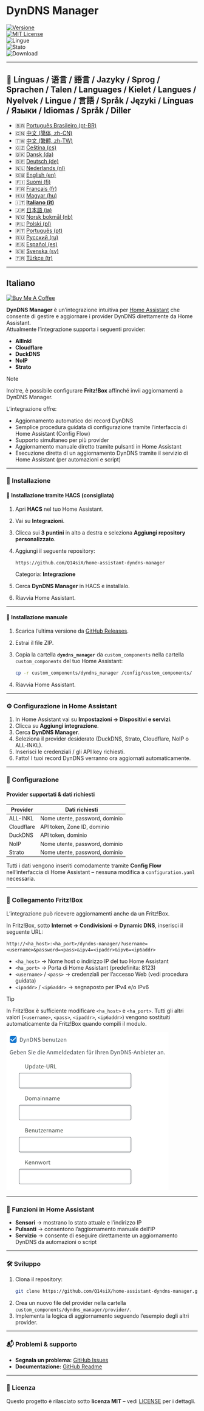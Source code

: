 # DynDNS Manager

[![Versione](https://img.shields.io/github/v/release/Q14siX/home-assistant-dyndns-manager)](https://github.com/Q14siX/home-assistant-dyndns-manager/releases)  
[![MIT License](https://img.shields.io/badge/License-MIT-green.svg)](LICENSE)  
![Lingue](https://img.shields.io/badge/languages-20-blue.svg)  
![Stato](https://img.shields.io/badge/status-stable-brightgreen.svg)  
![Download](https://img.shields.io/github/downloads/Q14siX/home-assistant-dyndns-manager/total)

---

## 📌 Línguas / 语言 / 語言 / Jazyky / Sprog / Sprachen / Talen / Languages / Kielet / Langues / Nyelvek / Lingue / 言語 / Språk / Języki / Línguas / Языки / Idiomas / Språk / Diller

- 🇧🇷 [Português Brasileiro (pt-BR)](https://github.com/Q14siX/home-assistant-dyndns-manager/blob/main/README/README_PT-BR.md#portugues-brasileiro)
- 🇨🇳 [中文 (简体, zh-CN)](https://github.com/Q14siX/home-assistant-dyndns-manager/blob/main/README/README_ZH-CN.md#简体中文)
- 🇹🇼 [中文 (繁體, zh-TW)](https://github.com/Q14siX/home-assistant-dyndns-manager/blob/main/README/README_ZH-TW.md#繁體中文)
- 🇨🇿 [Čeština (cs)](https://github.com/Q14siX/home-assistant-dyndns-manager/blob/main/README/README_CS.md#czech)
- 🇩🇰 [Dansk (da)](https://github.com/Q14siX/home-assistant-dyndns-manager/blob/main/README/README_DA.md#dansk)
- 🇩🇪 [Deutsch (de)](https://github.com/Q14siX/home-assistant-dyndns-manager/blob/main/README/README_DE.md#deutsch)
- 🇳🇱 [Nederlands (nl)](https://github.com/Q14siX/home-assistant-dyndns-manager/blob/main/README/README_NL.md#dutch)
- 🇬🇧 [English (en)](https://github.com/Q14siX/home-assistant-dyndns-manager/blob/main/README/README_EN.md#english)
- 🇫🇮 [Suomi (fi)](https://github.com/Q14siX/home-assistant-dyndns-manager/blob/main/README/README_FI.md#suomi)
- 🇫🇷 [Français (fr)](https://github.com/Q14siX/home-assistant-dyndns-manager/blob/main/README/README_FR.md#français)
- 🇭🇺 [Magyar (hu)](https://github.com/Q14siX/home-assistant-dyndns-manager/blob/main/README/README_HU.md#magyar)
- 🇮🇹 [**Italiano (it)**](https://github.com/Q14siX/home-assistant-dyndns-manager/blob/main/README/README_IT.md#italiano)
- 🇯🇵 [日本語 (ja)](https://github.com/Q14siX/home-assistant-dyndns-manager/blob/main/README/README_JA.md#日本語)
- 🇳🇴 [Norsk bokmål (nb)](https://github.com/Q14siX/home-assistant-dyndns-manager/blob/main/README/README_NB.md#norsk)
- 🇵🇱 [Polski (pl)](https://github.com/Q14siX/home-assistant-dyndns-manager/blob/main/README/README_PL.md#polski)
- 🇵🇹 [Português (pt)](https://github.com/Q14siX/home-assistant-dyndns-manager/blob/main/README/README_PT.md#português)
- 🇷🇺 [Русский (ru)](https://github.com/Q14siX/home-assistant-dyndns-manager/blob/main/README/README_RU.md#Русский)
- 🇪🇸 [Español (es)](https://github.com/Q14siX/home-assistant-dyndns-manager/blob/main/README/README_ES.md#español)
- 🇸🇪 [Svenska (sv)](https://github.com/Q14siX/home-assistant-dyndns-manager/blob/main/README/README_SV.md#svenska)
- 🇹🇷 [Türkçe (tr)](https://github.com/Q14siX/home-assistant-dyndns-manager/blob/main/README/README_TR.md#türkçe)

---

## Italiano

<a href="https://www.buymeacoffee.com/Q14siX" target="_blank"><img src="https://cdn.buymeacoffee.com/buttons/v2/default-yellow.png" alt="Buy Me A Coffee" style="height: 60px !important;width: 217px !important;" ></a>

**DynDNS Manager** è un’integrazione intuitiva per [Home Assistant](https://www.home-assistant.io/) che consente di gestire e aggiornare i provider DynDNS direttamente da Home Assistant.  
Attualmente l’integrazione supporta i seguenti provider:

- **AllInkl**
- **Cloudflare**
- **DuckDNS**
- **NoIP**
- **Strato**

> [!NOTE]
> Inoltre, è possibile configurare **Fritz!Box** affinché invii aggiornamenti a DynDNS Manager.

L’integrazione offre:
- Aggiornamento automatico dei record DynDNS
- Semplice procedura guidata di configurazione tramite l’interfaccia di Home Assistant (Config Flow)
- Supporto simultaneo per più provider
- Aggiornamento manuale diretto tramite pulsanti in Home Assistant
- Esecuzione diretta di un aggiornamento DynDNS tramite il servizio di Home Assistant (per automazioni e script)

---

### 🚀 Installazione

#### 🔹 Installazione tramite HACS (consigliata)

1. Apri **HACS** nel tuo Home Assistant.
2. Vai su **Integrazioni**.
3. Clicca sui **3 puntini** in alto a destra e seleziona **Aggiungi repository personalizzato**.
4. Aggiungi il seguente repository:

   ```
   https://github.com/Q14siX/home-assistant-dyndns-manager
   ```

   Categoria: **Integrazione**

5. Cerca **DynDNS Manager** in HACS e installalo.
6. Riavvia Home Assistant.

---

#### 🔹 Installazione manuale

1. Scarica l’ultima versione da [GitHub Releases](https://github.com/Q14siX/home-assistant-dyndns-manager/releases).
2. Estrai il file ZIP.
3. Copia la cartella **`dyndns_manager`** da `custom_components` nella cartella `custom_components` del tuo Home Assistant:

   ```bash
   cp -r custom_components/dyndns_manager /config/custom_components/
   ```

4. Riavvia Home Assistant.

---

### ⚙️ Configurazione in Home Assistant

1. In Home Assistant vai su **Impostazioni → Dispositivi e servizi**.
2. Clicca su **Aggiungi integrazione**.
3. Cerca **DynDNS Manager**.
4. Seleziona il provider desiderato (DuckDNS, Strato, Cloudflare, NoIP o ALL-INKL).
5. Inserisci le credenziali / gli API key richiesti.
6. Fatto! I tuoi record DynDNS verranno ora aggiornati automaticamente.

---

### 📄 Configurazione

#### Provider supportati & dati richiesti

| Provider   | Dati richiesti |
|------------|----------------|
| ALL-INKL   | Nome utente, password, dominio |
| Cloudflare | API token, Zone ID, dominio |
| DuckDNS    | API token, dominio |
| NoIP       | Nome utente, password, dominio |
| Strato     | Nome utente, password, dominio |

Tutti i dati vengono inseriti comodamente tramite **Config Flow** nell’interfaccia di Home Assistant – nessuna modifica a `configuration.yaml` necessaria.

---

### 📡 Collegamento Fritz!Box

L’integrazione può ricevere aggiornamenti anche da un Fritz!Box.

In Fritz!Box, sotto **Internet → Condivisioni → Dynamic DNS**, inserisci il seguente URL:

```
http://<ha_host>:<ha_port>/dyndns-manager/?username=<username>&password=<pass>&ipv4=<ipaddr>&ipv6=<ip6addr>
```

- `<ha_host>` → Nome host o indirizzo IP del tuo Home Assistant
- `<ha_port>` → Porta di Home Assistant (predefinita: 8123)
- `<username>` / `<pass>` → credenziali per l’accesso Web (vedi procedura guidata)
- `<ipaddr>` / `<ip6addr>` → segnaposto per IPv4 e/o IPv6

> [!TIP]
> In Fritz!Box è sufficiente modificare `<ha_host>` e `<ha_port>`. Tutti gli altri valori (`<username>`, `<pass>`, `<ipaddr>`, `<ip6addr>`) vengono sostituiti automaticamente da Fritz!Box quando compili il modulo.

![Modulo di inserimento FRITZ!BOX](https://raw.githubusercontent.com/Q14siX/home-assistant-dyndns-manager/master/images/FRITZ!Box.png)

---

### 🔘 Funzioni in Home Assistant

- **Sensori** → mostrano lo stato attuale e l’indirizzo IP
- **Pulsanti** → consentono l’aggiornamento manuale dell’IP
- **Servizio** → consente di eseguire direttamente un aggiornamento DynDNS da automazioni o script

---

### 🛠 Sviluppo

1. Clona il repository:
   ```bash
   git clone https://github.com/Q14siX/home-assistant-dyndns-manager.git
   ```
2. Crea un nuovo file del provider nella cartella `custom_components/dyndns_manager/provider/`.
3. Implementa la logica di aggiornamento seguendo l’esempio degli altri provider.

---

### 📬 Problemi & supporto

- **Segnala un problema:** [GitHub Issues](https://github.com/Q14siX/home-assistant-dyndns-manager/issues)  
- **Documentazione:** [GitHub Readme](https://github.com/Q14siX/home-assistant-dyndns-manager)

---

### 📜 Licenza

Questo progetto è rilasciato sotto **licenza MIT** – vedi [LICENSE](https://github.com/Q14siX/home-assistant-dyndns-manager/blob/main/LICENSE) per i dettagli.
